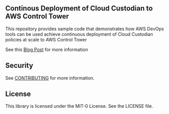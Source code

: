 ## Continous Deployment of Cloud Custodian to AWS Control Tower

This repository provides sample code that demonstrates how AWS DevOps tools can be used achieve continuous deployment of Cloud Custodian policies at scale to AWS Control Tower

See this [Blog Post](https://aws.amazon.com/blogs/opensource/continuous-deployment-of-cloud-custodian-to-aws-control-tower/) for more information

## Security

See [CONTRIBUTING](CONTRIBUTING.md#security-issue-notifications) for more information.

## License

This library is licensed under the MIT-0 License. See the LICENSE file.

